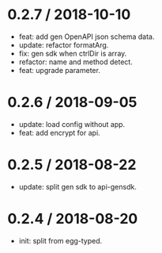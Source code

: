 
0.2.7 / 2018-10-10
==================

  * feat: add gen OpenAPI json schema data.
  * update: refactor formatArg.
  * fix: gen sdk when ctrlDir is array.
  * refactor: name and method detect.
  * feat: upgrade parameter.

0.2.6 / 2018-09-05
==================

  * update: load config without app.
  * feat: add encrypt for api.

0.2.5 / 2018-08-22
==================

  * update: split gen sdk to api-gensdk.

0.2.4 / 2018-08-20
==================

  * init: split from egg-typed.
